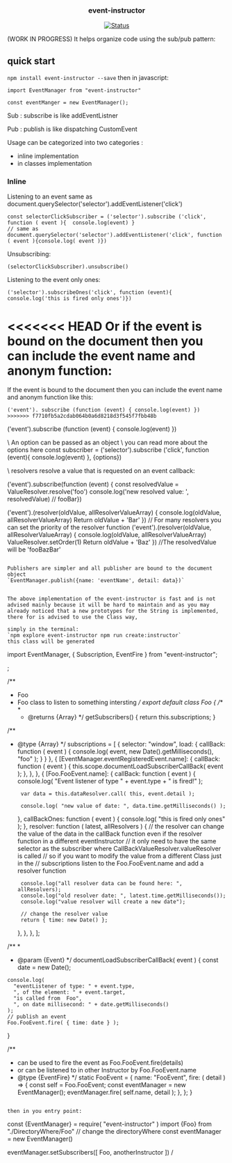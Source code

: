 <p align="center">

<h3 align="center">event-instructor</h3>

<div align="center">

[![Status](https://img.shields.io/badge/status-active-success.svg)]()

</div>

(WORK IN PROGRESS)
It helps organize code using the sub/pub pattern:

## quick start
`npm install event-instructor --save`
then in javascript:
```
import EventManager from "event-instructor"

const eventManger = new EventManager();
```

Sub : subscribe is like addEventListner

Pub : publish is like dispatching CustomEvent

Usage can be categorized into two categories : 
- inline implementation
- in classes implementation

### Inline
Listening to an event same as document.querySelector('selector').addEventListener('click')

```
const selectorClickSubscriber = ('selector').subscribe ('click', function ( event ){  console.log(event) }
// same as document.querySelector('selector').addEventListener('click', function ( event ){console.log( event )})
```

Unsubscribing:

```
(selectorClickSubscriber).unsubscribe()
```

Listening to the event only ones:
```
('selector').subscribeOnes('click', function (event){ console.log('this is fired only ones')})
```

<<<<<<< HEAD
Or if the event is bound on the document then you can include the event name and anonym function:
=======
If the event is bound to the document then you can include the event name and anonym function like this:
```
('event'). subscribe (function (event) { console.log(event) })
>>>>>>> f7710fb5a2cdab064b0a6d8218d3f545f7fbb48b
```
('event').subscribe (function (event) { console.log(event) })

\\ An option can be passed as an object
\\ you can read more about the options here
const subscriber = ('selector').subscribe ('click', function (event){  console.log(event) }, {options})

\\ resolvers resolve a value that is requested on an event callback: 

('event').subscribe(function (event) { const resolvedValue = ValueResolver.resolve('foo')
console.log('new resolved value: ', resolvedValue) // fooBar})

('event').(resolver(oldValue, allResolverValueArray) { console.log(oldValue, allResolverValueArray)
Return oldValue + 'Bar' })
 // For many resolvers you can set the priority of the resolver function
('event').(resolver(oldValue, allResolverValueArray) { console.log(oldValue, allResolverValueArray)
ValueResolver.setOrder(1)
Return oldValue + 'Baz' })
//The resolvedValue will be 'fooBazBar'
```

Publishers are simpler and all publisher are bound to the document object
`EventManager.publish({name: 'eventName', detail: data})`


The above implementation of the event-instructor is fast and is not advised mainly because it will be hard to maintain and as you may already noticed that a new prototypes for the String is implemented, there for is advised to use the Class way, 

simply in the terminal:
`npm explore event-instructor npm run create:instructor`
this class will be generated
```
import EventManager, { Subscription, EventFire } from "event-instructor";

;

/**
 * Foo
 * Foo class to listen to something intersting
 */
export default class Foo {
  /**
   *
   * @returns {Array<Subscription>}
   */
  getSubscribers() {
    return this.subscriptions;
  }

  /**
   * @type {Array<Subscription>}
   */
  subscriptions = [
    {
      selector: "window",
      load: {
        callBack: function ( event ) {
          console.log( event, new Date().getMilliseconds(), "foo" );
        }
      }
    },
    {
      [EventManager.eventRegisteredEvent.name]: {
        callBack: function ( event ) {
          this.scope.documentLoadSubscriberCallBack( event );
        },
      },
    },
    {
      [Foo.FooEvent.name]: {
        callBack: function ( event ) {
          console.log( "Event listener of type " + event.type + " is fired!" );

          var data = this.dataResolver.call( this, event.detail );

          console.log( "new value of date: ", data.time.getMilliseconds() );
        },
        callBackOnes: function ( event ) {
          console.log( "this is fired only ones" );
        },
        resolver: function ( latest, allResolvers ) {
          // the resolver can change the value of the data in the callBack function even if the resolver function in a different eventInstructor
          // it only need to have the same selector as the subscriber where CallBackValueResolver.valueResolver is called
          // so if you want to modify the value from a different Class just in the
          // subscriptions listen to the Foo.FooEvent.name and add a resolver function

          console.log("all resolver data can be found here: ", allResolvers);
          console.log("old resolver date: ", latest.time.getMilliseconds());
          console.log("value resolver will create a new date");

          // change the resolver value
          return { time: new Date() };
        },
      },
    },
  ];

  /**
   *
   * @param {Event}
   */
  documentLoadSubscriberCallBack( event ) {
    const date = new Date();

    console.log(
      "eventListener of type: " + event.type,
      ", of the element: " + event.target,
      "is called from  Foo",
      ", on date millisecond: " + date.getMilliseconds()
    );
    // publish an event
    Foo.FooEvent.fire( { time: date } );
  }

  /**
   * can be used to fire the event as Foo.FooEvent.fire(details)
   * or can be listened to in other Instructor by Foo.FooEvent.name
   * @type {EventFire}
   */
  static FooEvent = {
    name: "FooEvent",
    fire: ( detail ) => {
      const self = Foo.FooEvent;
      const eventManager = new EventManager();
      eventManager.fire( self.name, detail );
    },
  };
}
```

then in you entry point: 
```
const {EventManager} = require( "event-instructor" )
import {Foo} from "./DirectoryWhere/Foo" // change the directoryWhere
const eventManager = new EventManager()

eventManager.setSubscribers([ Foo, anotherInstructor ])  /

```